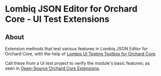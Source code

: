# Lombiq JSON Editor for Orchard Core - UI Test Extensions

## About

Extension methods that test various features in Lombiq JSON Editor for Orchard Core, with the help of [Lombiq UI Testing Toolbox for Orchard Core](https://github.com/Lombiq/UI-Testing-Toolbox).

Call these from a UI test project to verify the module's basic features; as seen in [Open-Source Orchard Core Extensions](https://github.com/Lombiq/Open-Source-Orchard-Core-Extensions).
